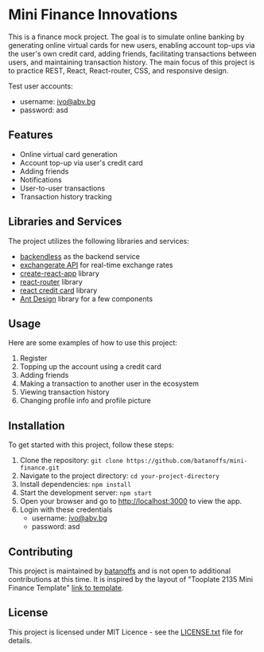 # Mini Finance Innovations

This is a finance mock project. The goal is to simulate online banking by generating online virtual cards for new users, enabling account top-ups via the user's own credit card, adding friends, facilitating transactions between users, and maintaining transaction history. The main focus of this project is to practice REST, React, React-router, CSS, and responsive design.

Test user accounts:
- username: ivo@abv.bg
- password: asd

## Features

- Online virtual card generation
- Account top-up via user's credit card
- Adding friends
- Notifications
- User-to-user transactions
- Transaction history tracking

## Libraries and Services

The project utilizes the following libraries and services:
- [backendless](https://backendless.com/) as the backend service
- [exchangerate API](https://www.exchangerate-api.com/) for real-time exchange rates
- [create-react-app](https://create-react-app.dev/) library
- [react-router](https://reactrouter.com/en/main) library
- [react credit card](https://www.npmjs.com/package/react-credit-cards-2) library
- [Ant Design](https://ant.design/) library for a few components

## Usage

Here are some examples of how to use this project:

1. Register
2. Topping up the account using a credit card
3. Adding friends
4. Making a transaction to another user in the ecosystem
5. Viewing transaction history
6. Changing profile info and profile picture

## Installation

To get started with this project, follow these steps:

1. Clone the repository: `git clone https://github.com/batanoffs/mini-finance.git`
2. Navigate to the project directory: `cd your-project-directory`
3. Install dependencies: `npm install`
4. Start the development server: `npm start`
5. Open your browser and go to [http://localhost:3000](http://localhost:3000) to view the app.
6. Login with these credentials 
    - username: ivo@abv.bg
    - password: asd

## Contributing

This project is maintained by [batanoffs](https://github.com/batanoffs) and is not open to additional contributions at this time.
It is inspired by the layout of "Tooplate 2135 Mini Finance Template" [link to template](https://www.tooplate.com/view/2135-mini-finance).

## License

This project is licensed under MIT Licence - see the [LICENSE.txt](https://github.com/batanoffs/mini-finance/blob/main/LICENSE.txt) file for details.
